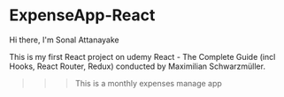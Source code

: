# ExpenseApp-React
Hi there, I'm Sonal Attanayake

This is my first React project on udemy React - The Complete Guide (incl Hooks, React Router, Redux) conducted by Maximilian Schwarzmüller.
>>> This is a monthly expenses manage app 
